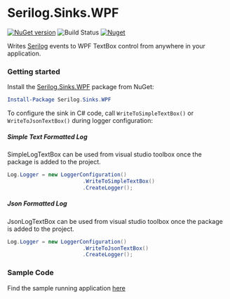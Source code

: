 # Serilog.Sinks.WPF

[![NuGet version](https://badge.fury.io/nu/Serilog.Sinks.WPF.png)](https://badge.fury.io/nu/Serilog.Sinks.WPF) ![Build Status](https://travis-ci.org/umairsyed613/Serilog.Sinks.WPF.svg?branch=master) [![Nuget](https://img.shields.io/nuget/dt/Serilog.Sinks.WPF)](https://www.nuget.org/packages/Serilog.Sinks.WPF)

Writes [Serilog](https://serilog.net) events to WPF TextBox control from anywhere in your application.

### Getting started

Install the [Serilog.Sinks.WPF](https://www.nuget.org/packages/Serilog.Sinks.WPF/) package from NuGet:

```powershell
Install-Package Serilog.Sinks.WPF
```

To configure the sink in C# code, call `WriteToSimpleTextBox()` or `WriteToJsonTextBox()` during logger configuration:

##### Simple Text Formatted Log

SimpleLogTextBox can be used from visual studio toolbox once the package is added to the project.

```csharp
Log.Logger = new LoggerConfiguration()
                        .WriteToSimpleTextBox()
                        .CreateLogger();
```

##### Json Formatted Log

JsonLogTextBox can be used from visual studio toolbox once the package is added to the project.

```csharp
Log.Logger = new LoggerConfiguration()
                        .WriteToJsonTextBox()
                        .CreateLogger();
```

### Sample Code

Find the sample running application [here](https://github.com/umairsyed613/Serilog.Sinks.WPF/SampleApplication/)
